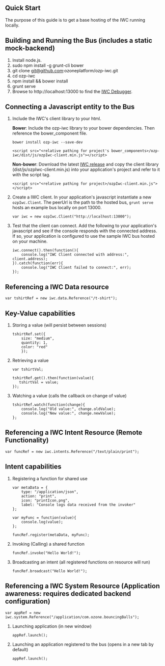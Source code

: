 ## Quick Start
The purpose of this guide is to get a base hosting of the IWC running locally.

Building and Running the Bus (includes a static mock-backend)
--------------
1.  Install node.js.
2.  sudo npm install -g grunt-cli bower
3.  git clone git@github.com:ozoneplatform/ozp-iwc.git
4.  cd ozp-iwc
6.  npm install && bower install
7.  grunt serve
8. Browse to http://localhost:13000 to find the [IWC Debugger]().

Connecting a Javascript entity to the Bus
--------------
1. Include the IWC's client library to your html.

    **Bower**: Include the ozp-iwc library to your bower dependencies. Then reference the bower_component
    file.
    ```
    bower install ozp-iwc --save-dev
    ```

    ```
    <script src="<relative pathing for project's bower_components>/ozp-iwc/dist/js/ozpIwc-client.min.js"></script>
    ```

    **Non-bower**: Download the latest [IWC release](https://github.com/ozoneplatform/ozp-iwc/releases) and copy
    the client library (dist/js/ozpIwc-client.min.js) into your application's project and refer to it with the script tag.
    ```
    <script src="<relative pathing for project>/ozpIwc-client.min.js"></script>
    ```

2. Create a IWC client. In your application's javascript instantiate a new `ozpIwc.Client`. The peerUrl is the path to
the hosted bus, `grunt serve` hosts an example bus locally on port 13000.
    ```
    var iwc = new ozpIwc.Client("http://localhost:13000");
    ```

3. Test that the client can connect. Add the following to your application's javascript and see if the console responds
with the connected address. If so, your application is configured to use the sample IWC bus hosted on your machine.
    ```
    iwc.connect().then(function(){
        console.log("IWC Client connected with address:", client.address);
    }).catch(function(err){
        console.log("IWC Client failed to connect:", err);
    });
    ```

Referencing a IWC Data resource
--------------
```
var tshirtRef = new iwc.data.Reference("/t-shirt");
```
Key-Value capabilities
--------------
1. Storing a value (will persist between sessions)
    ```
    tshirtRef.set({
        size: "medium",
        quantity: 1,
        color: "red"
        });
    ```

2. Retrieving a value
    ```
    var tshirtVal;

    tshirtRef.get().then(function(value){
       tshirtVal = value;
    });
    ```

3. Watching a value (calls the callback on change of value)
    ```
    tshirtRef.watch(function(change){
        console.log("Old value:", change.oldValue);
        console.log("New value:", change.newValue);
    };
    ```


Referencing a IWC Intent Resource (Remote Functionality)
--------------
```
var funcRef = new iwc.intents.Reference("/text/plain/print");
```

Intent capabilities
--------------
1. Registering a function for shared use
    ```
    var metaData = {
        type: "/application/json",
        action: "print",
        icon: "printIcon.png",
        label: "Console logs data received from the invoker"
    };

    var myFunc = function(value){
        console.log(value);
    };

    funcRef.register(metaData, myFunc);
    ```

2. Invoking (Calling) a shared function
    ```
    funcRef.invoke("Hello World!");
    ```

3. Broadcasting an intent (all registered functions on resource will run)
    ```
    funcRef.broadcast("Hello World!");
    ```

Referencing a IWC System Resource (Application awareness: requires dedicated backend configuration)
--------------
```
var appRef = new iwc.system.Reference("/application/com.ozone.bouncingBalls");
```

1. Launching application (in new window)
    ```
    appRef.launch();
    ```

2. Launching an application registered to the bus (opens in a new tab by default)
    ```
    appRef.launch();
    ```
